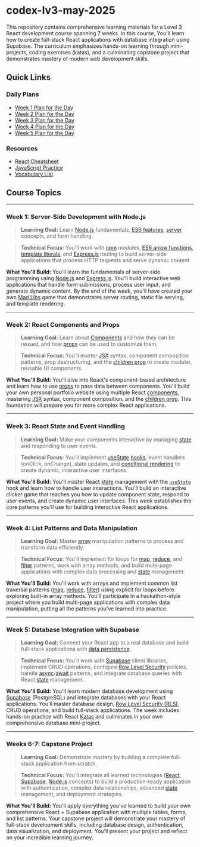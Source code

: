 # codex-lv3-may-2025

This repository contains comprehensive learning materials for a Level 3 React development course spanning 7 weeks. In this course, You'll learn how to create full-stack React applications with database integration using Supabase. The curriculum emphasizes hands-on learning through mini-projects, coding exercises (katas), and a culminating capstone project that demonstrates mastery of modern web development skills.

## Quick Links

### Daily Plans
- [Week 1 Plan for the Day](plan-for-the-day-w1.md)
- [Week 2 Plan for the Day](plan-for-the-day-w2.md)
- [Week 3 Plan for the Day](plan-for-the-day-w3.md)
- [Week 4 Plan for the Day](plan-for-the-day-w4.md)
- [Week 5 Plan for the Day](plan-for-the-day-w5.md)

### Resources
- [React Cheatsheet](REACT_CHEATSHEET.md)
- [JavaScript Practice](./javascript-practice/README.md)
- [Vocabulary List](VOCABULARY_LIST.md)

## Course Topics

---

### Week 1: Server-Side Development with Node.js

> **Learning Goal:** Learn [Node.js](VOCABULARY_LIST.md#nodejs-node) fundamentals, [ES6 features](VOCABULARY_LIST.md#es6-function-arrow-function), [server](VOCABULARY_LIST.md#server) concepts, and form handling.

> **Technical Focus:** You'll work with [npm](VOCABULARY_LIST.md#npm) modules, [ES6 arrow functions](VOCABULARY_LIST.md#es6-function-arrow-function), [template literals](VOCABULARY_LIST.md#template-literal), and [Express.js](VOCABULARY_LIST.md#express) routing to build server-side applications that process HTTP requests and serve dynamic content.

**What You'll Build:** You'll learn the fundamentals of server-side programming using [Node.js](VOCABULARY_LIST.md#nodejs-node) and [Express.js](VOCABULARY_LIST.md#express). You'll build interactive web applications that handle form submissions, process user input, and generate dynamic content. By the end of the week, you'll have created your own [Mad Libs](VOCABULARY_LIST.md#mad-libs) game that demonstrates server routing, static file serving, and template rendering.

---

### Week 2: React Components and Props

> **Learning Goal:** Learn about [Components](VOCABULARY_LIST.md#components) and how they can be reused, and how [props](VOCABULARY_LIST.md#props-properties) can be used to customize them.

> **Technical Focus:** You'll master [JSX](VOCABULARY_LIST.md#jsx) syntax, component composition patterns, prop destructuring, and the [children prop](VOCABULARY_LIST.md#children-prop) to create modular, reusable UI components.

**What You'll Build:** You'll dive into React's component-based architecture and learn how to use [props](VOCABULARY_LIST.md#props-properties) to pass data between components. You'll build your own personal portfolio website using multiple React [components](VOCABULARY_LIST.md#components), mastering [JSX](VOCABULARY_LIST.md#jsx) syntax, component composition, and the [children prop](VOCABULARY_LIST.md#children-prop). This foundation will prepare you for more complex React applications.

---

### Week 3: React State and Event Handling

> **Learning Goal:** Make your components interactive by managing [state](VOCABULARY_LIST.md#state) and responding to user events.

> **Technical Focus:** You'll implement [useState](VOCABULARY_LIST.md#usestate) [hooks](VOCABULARY_LIST.md#hook), event handlers (onClick, onChange), state updates, and [conditional rendering](VOCABULARY_LIST.md#conditional-rendering) to create dynamic, interactive user interfaces.

**What You'll Build:** You'll master React [state](VOCABULARY_LIST.md#state) management with the [`useState`](VOCABULARY_LIST.md#usestate) hook and learn how to handle user interactions. You'll build an interactive clicker game that teaches you how to update component state, respond to user events, and create dynamic user interfaces. This week establishes the core patterns you'll use for building interactive React applications.

---

### Week 4: List Patterns and Data Manipulation

> **Learning Goal:** Master [array](VOCABULARY_LIST.md#list-array) manipulation patterns to process and transform data efficiently.

> **Technical Focus:** You'll implement for loops for [map](VOCABULARY_LIST.md#list-scrolling-pattern), [reduce](VOCABULARY_LIST.md#list-patterns), and [filter](VOCABULARY_LIST.md#list-patterns) patterns, work with array methods, and build multi-page applications with complex data processing and [state](VOCABULARY_LIST.md#state) management.

**What You'll Build:** You'll work with arrays and implement common list traversal patterns ([map](VOCABULARY_LIST.md#list-scrolling-pattern), [reduce](VOCABULARY_LIST.md#list-patterns), [filter](VOCABULARY_LIST.md#list-patterns)) using explicit for loops before exploring built-in array methods. You'll participate in a hackathon-style project where you build multi-page applications with complex data manipulation, putting all the patterns you've learned into practice.

---

### Week 5: Database Integration with Supabase

> **Learning Goal:** Connect your React app to a real database and build full-stack applications with [data persistence](VOCABULARY_LIST.md#persistence-persist).

> **Technical Focus:** You'll work with [Supabase](VOCABULARY_LIST.md#supabase) client libraries, implement CRUD operations, configure [Row Level Security](VOCABULARY_LIST.md#rls-policy-row-level-security) policies, handle [async](VOCABULARY_LIST.md#async)/[await](VOCABULARY_LIST.md#await) patterns, and integrate database queries with React [state](VOCABULARY_LIST.md#state) management.

**What You'll Build:** You'll learn modern database development using [Supabase](VOCABULARY_LIST.md#supabase) (PostgreSQL) and integrate databases with your React applications. You'll master database design, [Row Level Security (RLS)](VOCABULARY_LIST.md#rls-policy-row-level-security), CRUD operations, and build full-stack applications. The week includes hands-on practice with React [Katas](VOCABULARY_LIST.md#kata) and culminates in your own comprehensive database mini-project.

---

### Weeks 6-7: Capstone Project

> **Learning Goal:** Demonstrate mastery by building a complete full-stack application from scratch.

> **Technical Focus:** You'll integrate all learned technologies ([React](VOCABULARY_LIST.md#react), [Supabase](VOCABULARY_LIST.md#supabase), [Node.js](VOCABULARY_LIST.md#nodejs-node) concepts) to build a production-ready application with authentication, complex data relationships, advanced [state](VOCABULARY_LIST.md#state) management, and deployment strategies.

**What You'll Build:** You'll apply everything you've learned to build your own comprehensive React + Supabase application with multiple tables, forms, and list patterns. Your capstone project will demonstrate your mastery of full-stack development skills, including database design, authentication, data visualization, and deployment. You'll present your project and reflect on your incredible learning journey.
